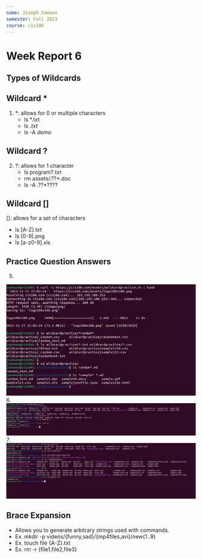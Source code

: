 ```yaml
---
name: Joseph Samaan
semester: Fall 2023
course: cis106
---
```


# Week Report 6

## Types of Wildcards

## Wildcard *
1. *: allows for 0 or multiple characters
   * ls *.txt
   * ls *.txt*
   * ls -A *demo*
## Wildcard ?
2. ?: allows for 1 character
   * ls program?.txt
   * rm assets/.??*.doc
   * ls -A .??*????
## Wildcard []
 []: allows for a set of characters
   * ls [A-Z].txt
   * ls [0-9].png
   * ls [a-z0-9].xls
## Practice Question Answers
5. 
![q5](wr6.5.png)
6. 
![q6](wr6.6.png)
7. 
![q7](wr6.7.png)
## Brace Expansion
 * Allows you to generate arbitrary strings used with commands.
 * Ex. mkdir -p videos/{funny,sad}/{mp4files,avi}/new{1..9}
 * Ex. touch file {A-Z}.txt
 * Ex. rm -r {file1,file2,file3} 